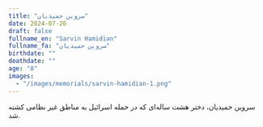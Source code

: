 ```yaml
---
title: "سروین حمیدیان"
date: 2024-07-26
draft: false
fullname_en: "Sarvin Hamidian"
fullname_fa: "سروین حمیدیان"
birthdate: ""
deathdate: ""
age: "8"
images:
  - "/images/memorials/sarvin-hamidian-1.png"
---
```


سروین حمیدیان، دختر هشت ساله‌ای که در حمله اسرائیل به مناطق غیر نظامی کشته شد.